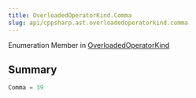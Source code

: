 ```yaml
---
title: OverloadedOperatorKind.Comma
slug: api/cppsharp.ast.overloadedoperatorkind.comma
---
```

Enumeration Member in [OverloadedOperatorKind](/api/cppsharp/ast/overloadedoperatorkind)

## Summary



```csharp
Comma = 39
```

